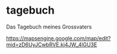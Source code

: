 tagebuch
========

Das Tagebuch meines Grossvaters

https://mapsengine.google.com/map/edit?mid=zD6UyJCwbRVE.kj4JW_4lGU3E
